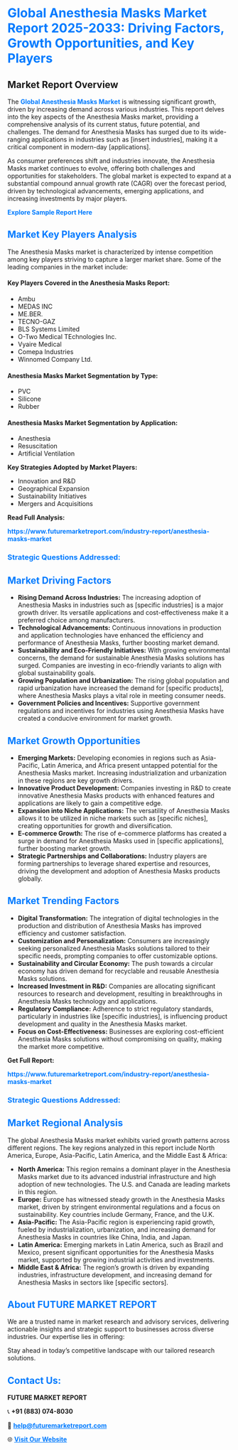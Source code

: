 <h1 style="color: #007BFF;">Global Anesthesia Masks Market Report 2025-2033: Driving Factors, Growth Opportunities, and Key Players</h1>

<section id="overview">
<h2>Market Report Overview</h2>
<p>The <a href="https://www.futuremarketreport.com/industry-report/anesthesia-masks-market" style="color: #007BFF; text-decoration: none;"><strong>Global Anesthesia Masks Market</strong></a> is witnessing significant growth, driven by increasing demand across various industries. This report delves into the key aspects of the Anesthesia Masks market, providing a comprehensive analysis of its current status, future potential, and challenges. The demand for Anesthesia Masks has surged due to its wide-ranging applications in industries such as [insert industries], making it a critical component in modern-day [applications].</p>
<p>As consumer preferences shift and industries innovate, the Anesthesia Masks market continues to evolve, offering both challenges and opportunities for stakeholders. The global market is expected to expand at a substantial compound annual growth rate (CAGR) over the forecast period, driven by technological advancements, emerging applications, and increasing investments by major players.</p>
</section>

<section id="overview">
<p><a href="https://www.futuremarketreport.com/request-sample/reportId=92073" style="color: #007BFF; text-decoration: none;"><strong>Explore Sample Report Here</strong></a></p>
</section>

<section id="key-players">
<h2 style="color: #007BFF;">Market Key Players Analysis</h2>
<p>The Anesthesia Masks market is characterized by intense competition among key players striving to capture a larger market share. Some of the leading companies in the market include:</p>
<h4>Key Players Covered in the Anesthesia Masks Report:</h4>
<ul><li>Ambu</li><li>MEDAS INC</li><li>ME.BER.</li><li>TECNO-GAZ</li><li>BLS Systems Limited</li><li>O-Two Medical TEchnologies Inc.</li><li>Vyaire Medical</li><li>Comepa Industries</li><li>Winnomed Company Ltd.</li></ul>
<h4>Anesthesia Masks Market Segmentation by Type:</h4>
<ul><li>PVC</li><li>Silicone</li><li>Rubber</li></ul>

<h4>Anesthesia Masks Market Segmentation by Application:</h4>
<ul><li>Anesthesia</li><li>Resuscitation</li><li>Artificial Ventilation</li></ul>
<p><strong>Key Strategies Adopted by Market Players:</strong></p>
<ul>
<li>Innovation and R&D</li>
<li>Geographical Expansion</li>
<li>Sustainability Initiatives</li>
<li>Mergers and Acquisitions</li>
</ul>
</section>

<section>
<p><strong>Read Full Analysis: </strong></p><a href="https://www.futuremarketreport.com/industry-report/anesthesia-masks-market" style="color: #007BFF; text-decoration: none;"><strong>https://www.futuremarketreport.com/industry-report/anesthesia-masks-market</strong></a>
<h3 style="color: #007BFF;">Strategic Questions Addressed:</h3>
</section>

<section id="driving-factors">
<h2 style="color: #007BFF;">Market Driving Factors</h2>
<ul>
<li><strong>Rising Demand Across Industries:</strong> The increasing adoption of Anesthesia Masks in industries such as [specific industries] is a major growth driver. Its versatile applications and cost-effectiveness make it a preferred choice among manufacturers.</li>
<li><strong>Technological Advancements:</strong> Continuous innovations in production and application technologies have enhanced the efficiency and performance of Anesthesia Masks, further boosting market demand.</li>
<li><strong>Sustainability and Eco-Friendly Initiatives:</strong> With growing environmental concerns, the demand for sustainable Anesthesia Masks solutions has surged. Companies are investing in eco-friendly variants to align with global sustainability goals.</li>
<li><strong>Growing Population and Urbanization:</strong> The rising global population and rapid urbanization have increased the demand for [specific products], where Anesthesia Masks plays a vital role in meeting consumer needs.</li>
<li><strong>Government Policies and Incentives:</strong> Supportive government regulations and incentives for industries using Anesthesia Masks have created a conducive environment for market growth.</li>
</ul>
</section>

<section id="growth-opportunities">
<h2 style="color: #007BFF;">Market Growth Opportunities</h2>
<ul>
<li><strong>Emerging Markets:</strong> Developing economies in regions such as Asia-Pacific, Latin America, and Africa present untapped potential for the Anesthesia Masks market. Increasing industrialization and urbanization in these regions are key growth drivers.</li>
<li><strong>Innovative Product Development:</strong> Companies investing in R&D to create innovative Anesthesia Masks products with enhanced features and applications are likely to gain a competitive edge.</li>
<li><strong>Expansion into Niche Applications:</strong> The versatility of Anesthesia Masks allows it to be utilized in niche markets such as [specific niches], creating opportunities for growth and diversification.</li>
<li><strong>E-commerce Growth:</strong> The rise of e-commerce platforms has created a surge in demand for Anesthesia Masks used in [specific applications], further boosting market growth.</li>
<li><strong>Strategic Partnerships and Collaborations:</strong> Industry players are forming partnerships to leverage shared expertise and resources, driving the development and adoption of Anesthesia Masks products globally.</li>
</ul>
</section>

<section id="trending-factors">
<h2 style="color: #007BFF;">Market Trending Factors</h2>
<ul>
<li><strong>Digital Transformation:</strong> The integration of digital technologies in the production and distribution of Anesthesia Masks has improved efficiency and customer satisfaction.</li>
<li><strong>Customization and Personalization:</strong> Consumers are increasingly seeking personalized Anesthesia Masks solutions tailored to their specific needs, prompting companies to offer customizable options.</li>
<li><strong>Sustainability and Circular Economy:</strong> The push towards a circular economy has driven demand for recyclable and reusable Anesthesia Masks solutions.</li>
<li><strong>Increased Investment in R&D:</strong> Companies are allocating significant resources to research and development, resulting in breakthroughs in Anesthesia Masks technology and applications.</li>
<li><strong>Regulatory Compliance:</strong> Adherence to strict regulatory standards, particularly in industries like [specific industries], is influencing product development and quality in the Anesthesia Masks market.</li>
<li><strong>Focus on Cost-Effectiveness:</strong> Businesses are exploring cost-efficient Anesthesia Masks solutions without compromising on quality, making the market more competitive.</li>
</ul>
</section>

<section>
<p><strong>Get Full Report: </strong></p><a href="https://www.futuremarketreport.com/industry-report/anesthesia-masks-market" style="color: #007BFF; text-decoration: none;"><strong>https://www.futuremarketreport.com/industry-report/anesthesia-masks-market</strong></a>
<h3 style="color: #007BFF;">Strategic Questions Addressed:</h3>
</section>


<section id="regional-analysis">
<h2 style="color: #007BFF;">Market Regional Analysis</h2>
<p>The global Anesthesia Masks market exhibits varied growth patterns across different regions. The key regions analyzed in this report include North America, Europe, Asia-Pacific, Latin America, and the Middle East & Africa:</p>
<ul>
<li><strong>North America:</strong> This region remains a dominant player in the Anesthesia Masks market due to its advanced industrial infrastructure and high adoption of new technologies. The U.S. and Canada are leading markets in this region.</li>
<li><strong>Europe:</strong> Europe has witnessed steady growth in the Anesthesia Masks market, driven by stringent environmental regulations and a focus on sustainability. Key countries include Germany, France, and the U.K.</li>
<li><strong>Asia-Pacific:</strong> The Asia-Pacific region is experiencing rapid growth, fueled by industrialization, urbanization, and increasing demand for Anesthesia Masks in countries like China, India, and Japan.</li>
<li><strong>Latin America:</strong> Emerging markets in Latin America, such as Brazil and Mexico, present significant opportunities for the Anesthesia Masks market, supported by growing industrial activities and investments.</li>
<li><strong>Middle East & Africa:</strong> The region’s growth is driven by expanding industries, infrastructure development, and increasing demand for Anesthesia Masks in sectors like [specific sectors].</li>
</ul>
</section>

<footer>
<h2 style="color: #007BFF;">About FUTURE MARKET REPORT</h2>
<p>We are a trusted name in market research and advisory services, delivering actionable insights and strategic support to businesses across diverse industries. Our expertise lies in offering:</p>

<p>Stay ahead in today’s competitive landscape with our tailored research solutions.</p>

<h2 style="color: #007BFF;">Contact Us:</h2>
<p><strong>FUTURE MARKET REPORT</strong></p>
<p>📞 <strong>+91 (883) 074-8030</strong></p>
<p>📧 <strong><a href="mailto:help@futuremarketreport.com" style="color: #007BFF;">help@futuremarketreport.com</a></strong></p>
<p>🌐 <strong><a href="https://www.futuremarketreport.com/" style="color: #007BFF;">Visit Our Website</a></strong></p>
</footer>